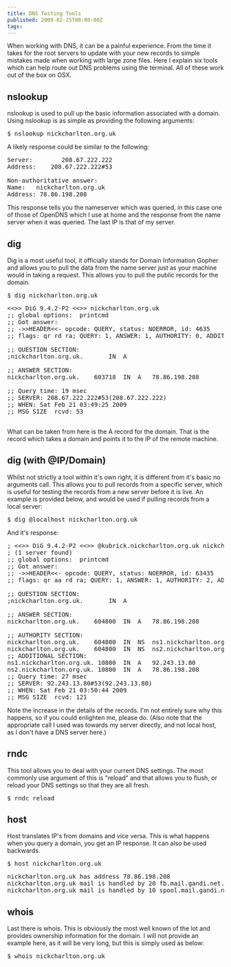 ```yaml
---
title: DNS Testing Tools
published: 2009-02-25T08:00:00Z
tags: 
---
```


<p>When working with DNS, it can be a painful experience. From the time it takes for the root servers to update with your new records to simple mistakes made when working with large zone files. Here I explain six tools which can help route out DNS problems using the terminal. All of these work out of the box on OSX. </p>

<h2>nslookup</h2>

<p>nslookup is used to pull up the basic information associated with a domain.  Using nslookup is as simple as providing the following arguments:</p>

<pre lang="Bash">$ nslookup nickcharlton.org.uk</pre>

<p>A likely response could be similar to the following: </p>

<pre lang="Bash">Server:		208.67.222.222
Address:	208.67.222.222#53

Non-authoritative answer:
Name:	nickcharlton.org.uk
Address: 78.86.198.208</pre>

<p>This response tells you the nameserver which was queried, in this case one of those of OpenDNS which I use at home and the response from the name server when it was queried. The last IP is that of my server.</p>

<h2>dig</h2>

<p>Dig is a most useful tool, it officially stands for Domain Information Gopher and allows you to pull the data from the name server just as your machine would in taking a request. This allows you to pull the public records for the domain.</p>

<pre lang="Bash">$ dig nickcharlton.org.uk</pre>

<pre lang="Bash">
<<>> DiG 9.4.2-P2 <<>> nickcharlton.org.uk
;; global options:  printcmd
;; Got answer:
;; ->>HEADER<<- opcode: QUERY, status: NOERROR, id: 4635
;; flags: qr rd ra; QUERY: 1, ANSWER: 1, AUTHORITY: 0, ADDITIONAL: 0

;; QUESTION SECTION:
;nickcharlton.org.uk.		IN	A

;; ANSWER SECTION:
nickcharlton.org.uk.	603718	IN	A	78.86.198.208

;; Query time: 19 msec
;; SERVER: 208.67.222.222#53(208.67.222.222)
;; WHEN: Sat Feb 21 03:49:25 2009
;; MSG SIZE  rcvd: 53
	
</pre>

<p>What can be taken from here is the A record for the domain. That is the record which takes a domain and points it to the IP of the remote machine.</p>

<h2>dig (with @IP/Domain)</h2>

<p>Whilst not strictly a tool within it's own right, it is different from it's basic no arguments call. This allows you to pull records from a specific server, which is useful for testing the records from a new server before it is live. An example is provided below, and would be used if pulling records from a local server:</p>

<pre lang="Bash">$ dig @localhost nickcharlton.org.uk</pre>

<p>And it's response:</p>

<pre lang="Bash">
; <<>> DiG 9.4.2-P2 <<>> @kubrick.nickcharlton.org.uk nickcharlton.org.uk
; (1 server found)
;; global options:  printcmd
;; Got answer:
;; ->>HEADER<<- opcode: QUERY, status: NOERROR, id: 63435
;; flags: qr aa rd ra; QUERY: 1, ANSWER: 1, AUTHORITY: 2, ADDITIONAL: 2

;; QUESTION SECTION:
;nickcharlton.org.uk.		IN	A

;; ANSWER SECTION:
nickcharlton.org.uk.	604800	IN	A	78.86.198.208

;; AUTHORITY SECTION:
nickcharlton.org.uk.	604800	IN	NS	ns1.nickcharlton.org.uk.
nickcharlton.org.uk.	604800	IN	NS	ns2.nickcharlton.org.uk.
;; ADDITIONAL SECTION:
ns1.nickcharlton.org.uk. 10800	IN	A	92.243.13.80
ns2.nickcharlton.org.uk. 10800	IN	A	78.86.198.208
;; Query time: 27 msec
;; SERVER: 92.243.13.80#53(92.243.13.80)
;; WHEN: Sat Feb 21 03:50:44 2009
;; MSG SIZE  rcvd: 121
</pre>

<p>Note the increase in the details of the records. I'm not entirely sure why this happens, so if you could enlighten me, please do. (Also note that the appropriate call I used was towards my server directly, and not local host, as I don't have a DNS server here.)</p>

<h2>rndc</h2> 

<p>This tool allows you to deal with your current DNS settings. The most commonly use argument of this is "reload" and that allows you to flush, or reload your DNS settings so that they are all fresh.</p>

<pre lang="Bash">$ rndc reload</pre> 

<h2>host</h2>

<p>Host translates IP's from domains and vice versa. This is what happens when you query a domain, you get an IP response. It can also be used backwards.</p>

<pre lang="Bash">$ host nickcharlton.org.uk</pre>

<pre lang="Bash">
nickcharlton.org.uk has address 78.86.198.208
nickcharlton.org.uk mail is handled by 20 fb.mail.gandi.net.
nickcharlton.org.uk mail is handled by 10 spool.mail.gandi.net.
</pre>

<h2>whois</h2>

<p>Last there is whois. This is obviously the most well known of the lot and provides ownership information for the domain. I will not provide an example here, as it will be very long, but this is simply used as below:</p>

<pre lang="Bash">$ whois nickcharlton.org.uk</pre>

